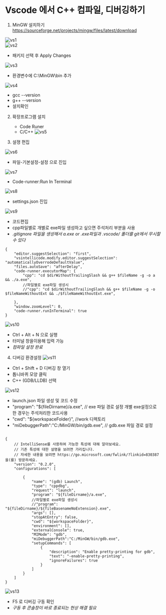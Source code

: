 # Vscode 에서 C++ 컴파일, 디버깅하기

1. MinGW 설치하기
https://sourceforge.net/projects/mingw/files/latest/download  


![vs1](./img/vs1.png)     
![vs2](./img/vs2.png)     

- 패키지 선택 후 Apply Changes

![vs3](./img/vs3.png)     

- 환경변수에 C:\MinGW\bin 추가

![vs4](./img/vs4.png)     


- gcc --version
- g++ --version
- 설치확인

2. 확장프로그램 설치
    - Code Runer
    - C/C++
![vs5](./img/vs5.png)     

3. 설졍 편집

![vs6](./img/vs6.png)     

- 파일-기본설정-설정 으로 진입

![vs7](./img/vs7.png)

- Code-runner:Run In Terminal     

![vs8](./img/vs8.png)

- settings.json 진입

![vs9](.img/vs9.png)

- 코드편집
- cpp파일별로 개별로 exe파일 생성하고 싶으면 주석처리 부분을 사용
- *.gitignore 파일을 생성해서 a.exe or .exe파일과 .vscode/ 폴더를 git에서 무시할수 있다*
~~~
{
    "editor.suggestSelection": "first",
    "vsintellicode.modify.editor.suggestSelection": "automaticallyOverrodeDefaultValue",
    "files.autoSave": "afterDelay",
    "code-runner.executorMap": {
        "cpp": "cd $dirWithoutTrailingSlash && g++ $fileName -g -o a && ./a.exe",
        //파일별로 exe파일 생성시
        //"cpp": "cd $dirWithoutTrailingSlash && g++ $fileName -g -o $fileNameWithoutExt && ./$fileNameWithoutExt.exe",

    },
    "window.zoomLevel": 0,
    "code-runner.runInTerminal": true
}
~~~

![vs10](./img/vs10.png)

- Ctrl + Alt + N 으로 실행
- 터미널 창을이용해 입력 가능
- *컴파일 설정 완료*

4. 디버깅 환경설정
![vs11](./img/vs11.png)

- Ctrl + Shift + D 디버깅 창 열기
- 톱니바퀴 모양 클릭
- C++ (GDB/LLDB) 선택

![vs12](./img/vs12.png)

- launch.json 파일 생성 및 코드 수정
- "program": "${fileDirname}/a.exe", // exe 파일 경로 설정 개별 exe설정으로 한 경우는 주석처리한 코드사용
- "cwd": "${workspaceFolder}", //work 디렉토리
- "miDebuggerPath":"C:/MinGW/bin/gdb.exe", // gdb.exe 파일 경로 설정

~~~

{
    // IntelliSense를 사용하여 가능한 특성에 대해 알아보세요.
    // 기존 특성에 대한 설명을 보려면 가리킵니다.
    // 자세한 내용을 보려면 https://go.microsoft.com/fwlink/?linkid=830387을(를) 방문하세요.
    "version": "0.2.0",
    "configurations": [
        
        {
            "name": "(gdb) Launch",
            "type": "cppdbg",
            "request": "launch",
            "program": "${fileDirname}/a.exe",
            //파일별로 exe파일 생성시
            //"program": "${fileDirname}/${fileBasenameNoExtension}.exe",
            "args": [],
            "stopAtEntry": false,
            "cwd": "${workspaceFolder}",
            "environment": [],
            "externalConsole": true,
            "MIMode": "gdb",
            "miDebuggerPath":"C:/MinGW/bin/gdb.exe",
            "setupCommands": [
                {
                    "description": "Enable pretty-printing for gdb",
                    "text": "-enable-pretty-printing",
                    "ignoreFailures": true
                }
            ]
        }
    ]
}
~~~

![vs13](./img/vs13.png)

- F5 로 디버깅 구동 확인
- *구동 후 콘솔창이 바로 종료되는 현상 해결 필요*